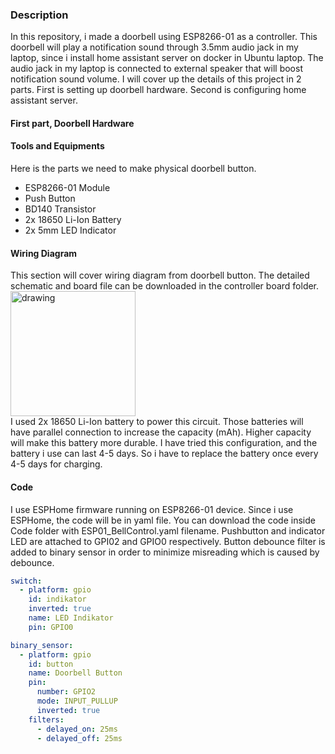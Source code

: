 ### Description
In this repository, i made a doorbell using ESP8266-01 as a controller. This doorbell will play a notification sound through 3.5mm audio jack in my laptop, since i install home assistant server on docker in Ubuntu laptop. The audio jack in my laptop is connected to external speaker that will boost notification sound volume. I will cover up the details of this project in 2 parts. First is setting up doorbell hardware. Second is configuring home assistant server.

#### First part, Doorbell Hardware

#### Tools and Equipments
Here is the parts we need to make physical doorbell button.
* ESP8266-01 Module
* Push Button
* BD140 Transistor
* 2x 18650 Li-Ion Battery
* 2x 5mm LED Indicator

#### Wiring Diagram
This section will cover wiring diagram from doorbell button. The detailed schematic and board file can be downloaded in the controller board folder. <br>
<img src="https://github.com/falithurrahman/DoorBell_Project/blob/master/Controller%20Board/Schematic.JPG" alt="drawing" width="200"/> <br>
I used 2x 18650 Li-Ion battery to power this circuit. Those batteries will have parallel connection to increase the capacity (mAh). Higher capacity will make this battery more durable. I have tried this configuration, and the battery i use can last 4-5 days. So i have to replace the battery once every 4-5 days for charging.

#### Code
I use ESPHome firmware running on ESP8266-01 device. Since i use ESPHome, the code will be in yaml file. You can download the code inside Code folder with ESP01_BellControl.yaml filename. Pushbutton and indicator LED are attached to GPI02 and GPIO0 respectively. Button debounce filter is added to binary sensor in order to minimize misreading which is caused by debounce.
````yaml
switch:
  - platform: gpio
    id: indikator
    inverted: true
    name: LED Indikator
    pin: GPIO0

binary_sensor:
  - platform: gpio
    id: button
    name: Doorbell Button
    pin:
      number: GPIO2
      mode: INPUT_PULLUP
      inverted: true
    filters:
      - delayed_on: 25ms
      - delayed_off: 25ms
````